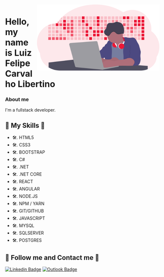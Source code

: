 <img src="/img/dev-svg.svg" min-width="400px" max-width="400px" width="400px" align="right" alt="Computador ">


 # Hello, my name is Luiz Felipe Carvalho Libertino<br>


### About me
I'm a fullstack developer.

## 🚀 My Skills 🚀
- 🛠. HTML5
- 🛠. CSS3
- 🛠. BOOTSTRAP
- 🛠. C#
- 🛠. .NET
- 🛠. .NET CORE
- 🛠. REACT
- 🛠. ANGULAR
- 🛠. NODE.JS
- 🛠. NPM / YARN
- 🛠. GIT/GITHUB
- 🛠. JAVASCRIPT
- 🛠. MYSQL
- 🛠. SQLSERVER
- 🛠. POSTGRES

## 👋 Follow me and Contact me 👋
[![Linkedin Badge](https://img.shields.io/badge/-Felipe-blue?style=flat-square&logo=Linkedin&logoColor=white&link=https://www.linkedin.com/in/luiz-felipe-libertino-a87840170/)](https://www.linkedin.com/in/luiz-felipe-libertino-a87840170/) 
[![Outlook Badge](https://img.shields.io/badge/-raziel_libertino@hotmail.com-c14438?style=flat-square&logo=Gmail&logoColor=white&link=mailto:raziel_libertino@hotmail.com)](mailto:raziel_libertino@hotmail.com)